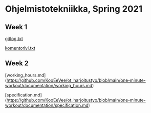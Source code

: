 # Ohjelmistotekniikka, Spring 2021

## Week 1

[gitlog.txt](https://github.com/KooEeVee/ot_harjoitustyo/blob/main/laskarit/viikko1/gitlog.txt)

[komentorivi.txt](https://github.com/KooEeVee/ot_harjoitustyo/blob/main/laskarit/viikko1/komentorivi.txt)

## Week 2

[working_hours.md] (https://github.com/KooEeVee/ot_harjoitustyo/blob/main/one-minute-workout/documentation/working_hours.md)

[specification.md] (https://github.com/KooEeVee/ot_harjoitustyo/blob/main/one-minute-workout/documentation/specification.md)
